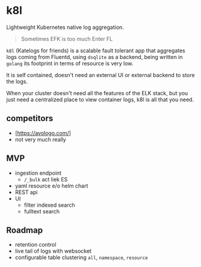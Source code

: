 # k8l

Lightweight Kubernetes native log aggregation.

> Sometimes EFK is too much Enter FL

`k8l` (Katelogs for friends) is a scalable fault tolerant app that aggregates logs coming from Fluentd, using `dsqlite` as a backend, being written in `golang` its footprint in terms of resource is very low.

It is self contained, doesn't need an external UI or external backend to store the logs.

When your cluster doesn't need all the features of the ELK stack, but you just need a centralized place to view container logs, k8l is all that you need.

## competitors

- [https://avologo.com/]
- not very much really

## MVP

- ingestion endpoint  
  - `/_bulk` act liek ES
- yaml resource e/o helm chart
- REST api
- UI
  - filter indexed search
  - fulltext search

## Roadmap

- retention control
- live tail of logs with websocket
- configurable table clustering  `all`, `namespace`, `resource`
